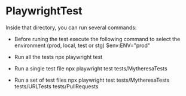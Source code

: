 # PlaywrightTest

Inside that directory, you can run several commands:

* Before runing the test execute the following command to select the environment (prod, local, test or stg)
$env:ENV="prod"

* Run all the tests
npx playwright test

* Run a single test file
npx playwright test tests/MytheresaTests

* Run a set of test files
npx playwright test tests/MytheresaTests tests/URLTests tests/PullRequests